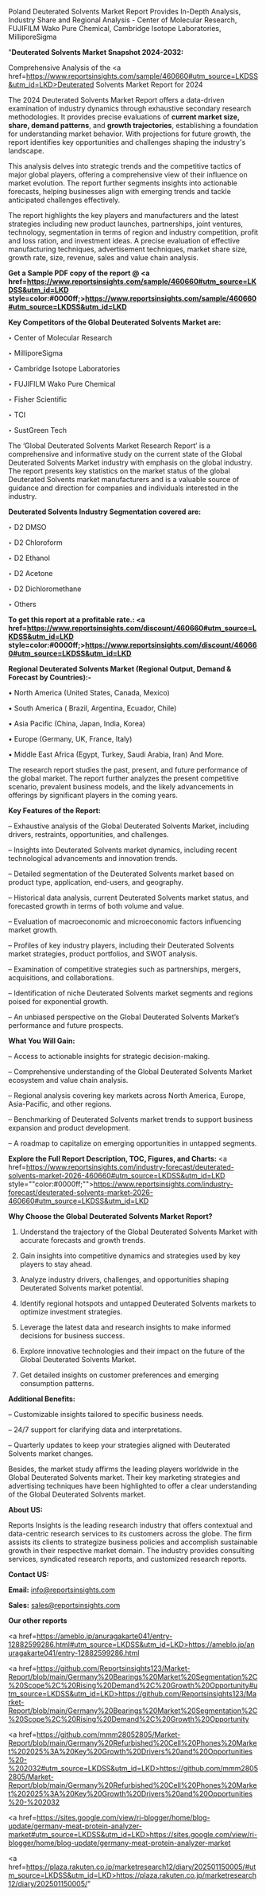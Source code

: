 Poland Deuterated Solvents Market Report Provides In-Depth Analysis, Industry Share and Regional Analysis - Center of Molecular Research, FUJIFILM Wako Pure Chemical, Cambridge Isotope Laboratories, MilliporeSigma

"<strong>Deuterated Solvents Market Snapshot 2024-2032:</strong>

Comprehensive Analysis of the <a href=https://www.reportsinsights.com/sample/460660#utm_source=LKDSS&utm_id=LKD>Deuterated Solvents Market</a> Report for 2024

The 2024 Deuterated Solvents Market Report offers a data-driven examination of industry dynamics through exhaustive secondary research methodologies. It provides precise evaluations of <strong>current market size, share, demand patterns</strong>, and <strong>growth trajectories</strong>, establishing a foundation for understanding market behavior. With projections for future growth, the report identifies key opportunities and challenges shaping the industry's landscape.

This analysis delves into strategic trends and the competitive tactics of major global players, offering a comprehensive view of their influence on market evolution. The report further segments insights into actionable forecasts, helping businesses align with emerging trends and tackle anticipated challenges effectively.

The report highlights the key players and manufacturers and the latest strategies including new product launches, partnerships, joint ventures, technology, segmentation in terms of region and industry competition, profit and loss ration, and investment ideas. A precise evaluation of effective manufacturing techniques, advertisement techniques, market share size, growth rate, size, revenue, sales and value chain analysis.

<strong>Get a Sample PDF copy of the report @ <a href=https://www.reportsinsights.com/sample/460660#utm_source=LKDSS&utm_id=LKD style=color:#0000ff;>https://www.reportsinsights.com/sample/460660#utm_source=LKDSS&utm_id=LKD</a></strong>

<strong>Key Competitors of the Global Deuterated Solvents Market are:</strong>

‣ Center of Molecular Research

‣ MilliporeSigma

‣ Cambridge Isotope Laboratories

‣ FUJIFILM Wako Pure Chemical

‣ Fisher Scientific

‣ TCI

‣ SustGreen Tech

The ‘Global Deuterated Solvents Market Research Report’ is a comprehensive and informative study on the current state of the Global Deuterated Solvents Market industry with emphasis on the global industry. The report presents key statistics on the market status of the global Deuterated Solvents market manufacturers and is a valuable source of guidance and direction for companies and individuals interested in the industry.

<strong>Deuterated Solvents Industry Segmentation covered are:</strong>

‣ D2 DMSO

‣ D2 Chloroform

‣ D2 Ethanol

‣ D2 Acetone

‣ D2 Dichloromethane

‣ Others

<strong>To get this report at a profitable rate.: <a href=https://www.reportsinsights.com/discount/460660#utm_source=LKDSS&utm_id=LKD style=color:#0000ff;>https://www.reportsinsights.com/discount/460660#utm_source=LKDSS&utm_id=LKD</a></strong>

<strong>Regional Deuterated Solvents Market (Regional Output, Demand &amp; Forecast by Countries):-</strong>

• North America (United States, Canada, Mexico)

• South America ( Brazil, Argentina, Ecuador, Chile)

• Asia Pacific (China, Japan, India, Korea)

• Europe (Germany, UK, France, Italy)

• Middle East Africa (Egypt, Turkey, Saudi Arabia, Iran) And More.

The research report studies the past, present, and future performance of the global market. The report further analyzes the present competitive scenario, prevalent business models, and the likely advancements in offerings by significant players in the coming years.

<strong>Key Features of the Report:</strong>

– Exhaustive analysis of the Global Deuterated Solvents Market, including drivers, restraints, opportunities, and challenges.

– Insights into Deuterated Solvents market dynamics, including recent technological advancements and innovation trends.

– Detailed segmentation of the Deuterated Solvents market based on product type, application, end-users, and geography.

– Historical data analysis, current Deuterated Solvents market status, and forecasted growth in terms of both volume and value.

– Evaluation of macroeconomic and microeconomic factors influencing market growth.

– Profiles of key industry players, including their Deuterated Solvents market strategies, product portfolios, and SWOT analysis.

– Examination of competitive strategies such as partnerships, mergers, acquisitions, and collaborations.

– Identification of niche Deuterated Solvents market segments and regions poised for exponential growth.

– An unbiased perspective on the Global Deuterated Solvents Market’s performance and future prospects.

<strong>What You Will Gain:</strong>

– Access to actionable insights for strategic decision-making.

– Comprehensive understanding of the Global Deuterated Solvents Market ecosystem and value chain analysis.

– Regional analysis covering key markets across North America, Europe, Asia-Pacific, and other regions.

– Benchmarking of Deuterated Solvents market trends to support business expansion and product development.

– A roadmap to capitalize on emerging opportunities in untapped segments.

<strong>Explore the Full Report Description, TOC, Figures, and Charts:</strong>
<a href=https://www.reportsinsights.com/industry-forecast/deuterated-solvents-market-2026-460660#utm_source=LKDSS&utm_id=LKD style=""color:#0000ff;"">https://www.reportsinsights.com/industry-forecast/deuterated-solvents-market-2026-460660#utm_source=LKDSS&utm_id=LKD</a>

<strong>Why Choose the Global Deuterated Solvents Market Report?</strong>

1. Understand the trajectory of the Global Deuterated Solvents Market with accurate forecasts and growth trends.

2. Gain insights into competitive dynamics and strategies used by key players to stay ahead.

3. Analyze industry drivers, challenges, and opportunities shaping Deuterated Solvents market potential.

4. Identify regional hotspots and untapped Deuterated Solvents markets to optimize investment strategies.

5. Leverage the latest data and research insights to make informed decisions for business success.

6. Explore innovative technologies and their impact on the future of the Global Deuterated Solvents Market.

7. Get detailed insights on customer preferences and emerging consumption patterns.

<strong>Additional Benefits:</strong>

– Customizable insights tailored to specific business needs.

– 24/7 support for clarifying data and interpretations.

– Quarterly updates to keep your strategies aligned with Deuterated Solvents market changes.

Besides, the market study affirms the leading players worldwide in the Global Deuterated Solvents market. Their key marketing strategies and advertising techniques have been highlighted to offer a clear understanding of the Global Deuterated Solvents market.

<strong><strong>About US</strong>:</strong>

Reports Insights is the leading research industry that offers contextual and data-centric research services to its customers across the globe. The firm assists its clients to strategize business policies and accomplish sustainable growth in their respective market domain. The industry provides consulting services, syndicated research reports, and customized research reports.

<strong>Contact US:</strong>

<p class=><b>Email:</b> <a href=mailto:info@reportsinsights.com>info@reportsinsights.com</a></p>
<p class=><b>Sales:</b> <a href=mailto:sales@reportsinsights.com>sales@reportsinsights.com</a></p>

<strong>Our other reports</strong>

<a href=https://ameblo.jp/anuragakarte041/entry-12882599286.html#utm_source=LKDSS&utm_id=LKD>https://ameblo.jp/anuragakarte041/entry-12882599286.html</a>

<a href=https://github.com/Reportsinsights123/Market-Report/blob/main/Germany%20Bearings%20Market%20Segmentation%2C%20Scope%2C%20Rising%20Demand%2C%20Growth%20Opportunity#utm_source=LKDSS&utm_id=LKD>https://github.com/Reportsinsights123/Market-Report/blob/main/Germany%20Bearings%20Market%20Segmentation%2C%20Scope%2C%20Rising%20Demand%2C%20Growth%20Opportunity</a>

<a href=https://github.com/mmm28052805/Market-Report/blob/main/Germany%20Refurbished%20Cell%20Phones%20Market%202025%3A%20Key%20Growth%20Drivers%20and%20Opportunities%20-%202032#utm_source=LKDSS&utm_id=LKD>https://github.com/mmm28052805/Market-Report/blob/main/Germany%20Refurbished%20Cell%20Phones%20Market%202025%3A%20Key%20Growth%20Drivers%20and%20Opportunities%20-%202032</a>

<a href=https://sites.google.com/view/ri-blogger/home/blog-update/germany-meat-protein-analyzer-market#utm_source=LKDSS&utm_id=LKD>https://sites.google.com/view/ri-blogger/home/blog-update/germany-meat-protein-analyzer-market</a>

<a href=https://plaza.rakuten.co.jp/marketresearch12/diary/202501150005/#utm_source=LKDSS&utm_id=LKD>https://plaza.rakuten.co.jp/marketresearch12/diary/202501150005/</a>"
